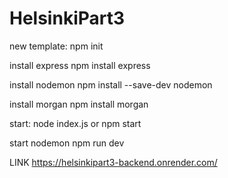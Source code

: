 # HelsinkiPart3

new template: npm init

install express npm install express

install nodemon npm install --save-dev nodemon

install morgan npm install morgan

start: node index.js or npm start

start nodemon npm run dev

LINK https://helsinkipart3-backend.onrender.com/